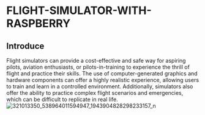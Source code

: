 # FLIGHT-SIMULATOR-WITH-RASPBERRY
## Introduce
Flight simulators can provide a cost-effective and safe way for aspiring pilots, aviation enthusiasts, or pilots-in-training to experience the thrill of flight and practice their skills. The use of computer-generated graphics and hardware components can offer a highly realistic experience, allowing users to train and learn in a controlled environment. Additionally, simulators also offer the ability to practice complex flight scenarios and emergencies, which can be difficult to replicate in real life.
![321013350_538964011594947_1943904828298233157_n](https://user-images.githubusercontent.com/105292349/215688660-99e09946-63ad-4033-88ec-b027410847ae.jpg)
